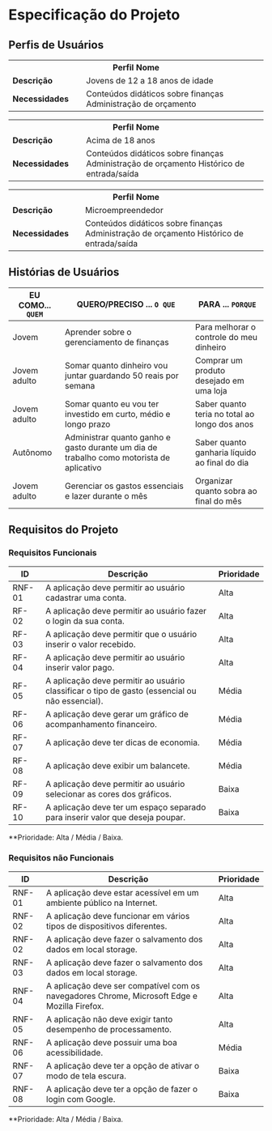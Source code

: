 # Especificação do Projeto

## Perfis de Usuários

<table>
<tbody>
<tr align=center>
<th colspan="2">Perfil Nome </th>
</tr>
<tr>
<td width="150px"><b>Descrição</b></td>
<td width="600px">Jovens de 12 a 18 anos de idade</td>
</tr>
<tr>
<td><b>Necessidades</b></td>
<td>Conteúdos didáticos sobre finanças
Administração de orçamento
</td>
</tr>
</tbody>
</table>

<table>
<tbody>
<tr align=center>
<th colspan="2">Perfil Nome </th>
</tr>
<tr>
<td width="150px"><b>Descrição</b></td>
<td width="600px">Acima de 18 anos</td>
</tr>
<tr>
<td><b>Necessidades</b></td>
<td>Conteúdos didáticos sobre finanças
Administração de orçamento
Histórico de entrada/saída
</td>
</tr>
</tbody>
</table>

<table>
<tbody>
<tr align=center>
<th colspan="2">Perfil Nome </th>
</tr>
<tr>
<td width="150px"><b>Descrição</b></td>
<td width="600px">Microempreendedor</td>
</tr>
<tr>
<td><b>Necessidades</b></td>
<td>Conteúdos didáticos sobre finanças
Administração de orçamento
Histórico de entrada/saída
</td>
</tr>
</tbody>
</table>

## Histórias de Usuários

|EU COMO... `QUEM`   | QUERO/PRECISO ... `O QUE` |PARA ... `PORQUE`                 |
|--------------------|---------------------------|----------------------------------|
| Jovem              | Aprender sobre o gerenciamento de finanças | Para melhorar o controle do meu dinheiro |
| Jovem adulto       | Somar quanto dinheiro vou juntar guardando 50 reais por semana | Comprar um produto desejado em uma loja |
| Jovem adulto       | Somar quanto eu vou ter investido em curto, médio e longo prazo | Saber quanto teria no total ao longo dos anos |
| Autônomo           | Administrar quanto ganho e gasto durante um dia de trabalho como motorista de aplicativo| Saber quanto ganharia líquido ao final do dia|
| Jovem adulto       | Gerenciar os gastos essenciais e lazer durante o mês | Organizar quanto sobra ao final do mês |

## Requisitos do Projeto

### Requisitos Funcionais

|ID      | Descrição               |Prioridade |
|--------|-------------------------|----|
| RNF-01 | A aplicação deve permitir ao usuário cadastrar uma conta.                    | Alta  | 
| RF- 02 | A aplicação deve permitir ao usuário fazer o login da sua conta. | Alta  | 
| RF- 03 | A aplicação deve permitir que o usuário inserir o valor recebido. | Alta  | 
| RF- 04 |  A aplicação deve permitir ao usuário inserir valor pago.| Alta  | 
| RF- 05 | A aplicação deve permitir ao usuário classificar o tipo de gasto (essencial ou não essencial). | Média | 
| RF- 06 | A aplicação deve gerar um gráfico de acompanhamento financeiro.| Média | 
| RF- 07 | A aplicação deve ter dicas de economia. | Média  | 
| RF- 08 | A aplicação deve exibir um balancete. | Média | 
| RF- 09 | A aplicação deve permitir ao usuário selecionar as cores dos gráficos. | Baixa | 
| RF- 10 | A aplicação deve ter um espaço separado para inserir valor que deseja poupar. | Baixa | 

**Prioridade: Alta / Média / Baixa. 

### Requisitos não Funcionais

|ID      | Descrição               |Prioridade |
|--------|-------------------------|----|
| RNF-01 | A aplicação deve estar acessível em um ambiente público na Internet.                   | Alta  | 
| RNF- 02|A aplicação deve funcionar em vários tipos de dispositivos diferentes.|Alta|
| RNF- 02|A aplicação deve fazer o salvamento dos dados em local storage.|Alta|
| RNF-03 |A aplicação deve fazer o salvamento dos dados em local storage.|Alta|
| RNF-04 |A aplicação deve ser compatível com os navegadores Chrome, Microsoft Edge e Mozilla Firefox.|Alta|
| RNF-05 |A aplicação não deve exigir tanto desempenho de processamento.|Alta|
| RNF-06 |A aplicação deve possuir uma boa acessibilidade. |Média|
| RNF-07 |A aplicação deve ter a opção de ativar o modo de tela escura.|Baixa|
| RNF-08 |A aplicação deve ter a opção de fazer o login com Google.|Baixa|

**Prioridade: Alta / Média / Baixa. 

